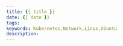 ```yaml
---
title: {{ title }}
date: {{ date }}
tags:
keywords: Kubernetes,Network,Linux,Ubuntu
description:
---
```

